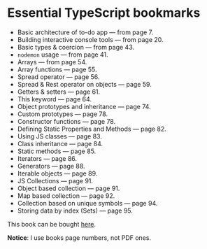 # Essential TypeScript bookmarks
* Basic architecture of to-do app — from page 7.
* Building interactive console tools — from page 20.
* Basic types & coercion — from page 43.
* `nodemon` usage — from page 41.
* Arrays — from page 54.
* Array functions — page 55.
* Spread operator — page 56.
* Spread & Rest operator on objects — page 59.
* Getters & setters — page 61.
* This keyword — page 64.
* Object prototypes and inheritance — page 74.
* Custom prototypes — page 78.
* Constructor functions — page 78.
* Defining Static Properties and Methods — page 82.
* Using JS classes — page 83.
* Class inheritance — page 84.
* Static methods — page 85.
* Iterators — page 86.
* Generators — page 88.
* Iterable objects — page 89. 
* JS Collections — page 91.
* Object based collection — page 91.
* Map based collection — page 92.
* Collection based on unique symbols — page 94.
* Storing data by index (Sets) — page 95.
 
This book can be bought [here](https://www.apress.com/gp/book/9781484270103).

__Notice__: I use books page numbers, not PDF ones. 

